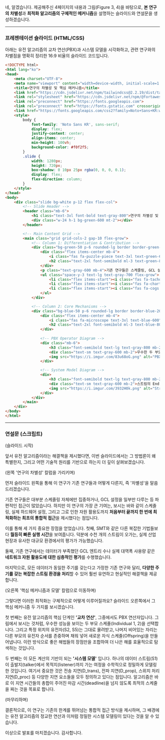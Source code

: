 네, 알겠습니다. 제공해주신 4페이지의 내용과 그림(Figure 3, 4)을 바탕으로, **본 연구의 차별성**과 **최적화 알고리즘의 구체적인 메커니즘**을 설명하는 슬라이드와 연설문을 생성하겠습니다.

---

### 프레젠테이션 슬라이드 (HTML/CSS)

아래는 유전 알고리즘의 교차 연산(PBX)과 시스템 모델을 시각화하고, 관련 연구와의 차별점을 명확히 정리한 16:9 비율의 슬라이드 코드입니다.

```html
<!DOCTYPE html>
<html lang="ko">
<head>
    <meta charset="UTF-8">
    <meta name="viewport" content="width=device-width, initial-scale=1.0">
    <title>연구의 차별성 및 핵심 메커니즘</title>
    <link href="https://cdn.jsdelivr.net/npm/tailwindcss@2.2.19/dist/tailwind.min.css" rel="stylesheet">
    <link rel="stylesheet" href="https://cdn.jsdelivr.net/npm/@fortawesome/fontawesome-free@6.4.0/css/all.min.css">
    <link rel="preconnect" href="https://fonts.googleapis.com">
    <link rel="preconnect" href="https://fonts.gstatic.com" crossorigin>
    <link href="https://fonts.googleapis.com/css2?family=Noto+Sans+KR:wght@300;400;500;700&display=swap" rel="stylesheet">
    <style>
        body {
            font-family: 'Noto Sans KR', sans-serif;
            display: flex;
            justify-content: center;
            align-items: center;
            min-height: 100vh;
            background-color: #f0f2f5;
        }
        .slide {
            width: 1280px;
            height: 720px;
            box-shadow: 0 10px 25px rgba(0, 0, 0, 0.1);
            display: flex;
            flex-direction: column;
        }
    </style>
</head>
<body>
    <div class="slide bg-white p-12 flex flex-col">
        <!-- Slide Header -->
        <header class="mb-6">
            <h1 class="text-3xl font-bold text-gray-800">연구의 차별성 및 핵심 메커니즘</h1>
            <div class="w-24 h-1 bg-green-600 mt-2"></div>
        </header>

        <!-- Main Content Grid -->
        <main class="grid grid-cols-2 gap-10 flex-grow">
            <!-- Column 1: Differentiation & Contribution -->
            <div class="bg-green-50 p-6 rounded-lg border border-green-200 flex flex-col">
                <div class="flex items-center mb-4">
                    <i class="fas fa-puzzle-piece text-3xl text-green-600"></i>
                    <h2 class="text-2xl font-semibold ml-3 text-green-800">연구의 차별성 (Related Work)</h2>
                </div>
                <p class="text-gray-600 mb-4">기존 연구들은 스케줄링, GCL 설정, 자원 활용도 중 일부에만 집중했습니다. 본 연구는 이 세 가지를 모두 고려한 <strong class="text-green-700">최초의 통합적 접근 방식</strong>을 제시합니다.</p>
                <ul class="space-y-3 text-lg text-gray-700 flex-grow">
                    <li class="flex items-start"><i class="fas fa-tachometer-alt text-green-600 mt-1.5 mr-3"></i><div><strong class="font-semibold">성능 우위:</strong> SMT 등 기존 접근법 대비 월등히 빠른 실행 시간으로, 산업 현장에 더 가까운 대규모 시나리오 평가가 가능합니다.</div></li>
                    <li class="flex items-start"><i class="fas fa-chart-bar text-green-600 mt-1.5 mr-3"></i><div><strong class="font-semibold">심층적 평가:</strong> 기존 연구에서 부족했던 GCL 엔트리 수, 대역폭 활용도 등 실제 네트워크 자원 사용량에 대한 포괄적인 평가를 수행합니다.</div></li>
                    <li class="flex items-start"><i class="fas fa-cogs text-green-600 mt-1.5 mr-3"></i><div><strong class="font-semibold">유연성 및 확장성:</strong> 단일 주기만 다루던 기존 연구와 달리, 다양한 주기를 갖는 스트림들을 처리하며, 압축 알고리즘 등 다양한 제어 절차를 제공합니다.</div></li>
                </ul>
            </div>

            <!-- Column 2: Core Mechanisms -->
            <div class="bg-blue-50 p-6 rounded-lg border border-blue-200 flex flex-col">
                <div class="flex items-center mb-4">
                    <i class="fas fa-microscope text-3xl text-blue-600"></i>
                    <h2 class="text-2xl font-semibold ml-3 text-blue-800">핵심 메커니즘과 모델</h2>
                </div>
                
                <!-- PBX Operator Diagram -->
                <div class="mb-6">
                    <h3 class="font-semibold text-lg text-gray-800 mb-2">1. 유전 알고리즘 교차 연산 (PBX Operator - Fig. 3)</h3>
                    <div class="text-sm text-gray-600 mb-2">우수한 두 부모 스케줄의 장점을 조합하여 더 나은 자식 스케줄을 생성합니다.</div>
                    <img src="https://i.imgur.com/83u68oG.png" alt="PBX Operator Diagram" class="w-full rounded-md border">
                </div>

                <!-- System Model Diagram -->
                <div>
                    <h3 class="font-semibold text-lg text-gray-800 mb-2">2. 스트림 지연 요소 모델링 (System Model - Fig. 4)</h3>
                    <div class="text-sm text-gray-600 mb-2">스트림의 End-to-End 지연을 정밀하게 계산하기 위한 수학적 모델입니다.</div>
                    <img src="https://i.imgur.com/3932H0k.png" alt="Stream and Delay Characteristics" class="w-full rounded-md border">
                </div>
            </div>
        </main>
    </div>
</body>
</html>
```

---

### 연설문 (스크립트)

(슬라이드 시작)

앞서 유전 알고리즘이라는 해결책을 제시했다면, 이번 슬라이드에서는 그 방법론이 왜 특별한지, 그리고 어떤 기술적 원리를 기반으로 하는지 더 깊이 살펴보겠습니다.

(왼쪽 '연구의 차별성' 칼럼을 가리키며)

먼저 슬라이드 왼쪽을 통해 이 연구가 기존 연구들과 어떻게 다른지, 즉 '차별성'을 말씀드리겠습니다.

기존 연구들은 대부분 스케줄링 자체에만 집중하거나, GCL 설정을 일부만 다루는 등 파편적인 접근이 많았습니다. 하지만 이 연구의 가장 큰 기여는, 보시는 바와 같이 스케줄링, 실제 하드웨어 설정, 그리고 그로 인한 자원 활용도까지 **처음부터 끝까지 한 번에 최적화하는 최초의 통합적 접근**을 제시했다는 점입니다.

이를 통해 세 가지 중요한 장점을 얻었습니다. 첫째, SMT와 같은 다른 복잡한 기법들보다 **월등히 빠른 실행 시간**을 보여줍니다. 덕분에 수천 개의 스트림이 오가는, 실제 산업 현장과 유사한 대규모 환경에서의 평가가 가능했습니다.

둘째, 기존 연구에서는 데이터가 부족했던 GCL 엔트리 수나 실제 대역폭 사용량 같은 **네트워크 자원 활용도에 대한 심층적인 평가**를 수행했습니다.

마지막으로, 모든 데이터가 동일한 주기를 갖는다고 가정한 기존 연구와 달리, **다양한 주기를 갖는 복잡한 스트림 환경을 처리**할 수 있어 훨씬 유연하고 현실적인 해결책을 제공합니다.

(오른쪽 '핵심 메커니즘과 모델' 칼럼으로 이동하며)

그렇다면 이러한 최적화는 구체적으로 어떻게 이루어질까요? 슬라이드 오른쪽에서 그 핵심 메커니즘 두 가지를 보시겠습니다.

첫 번째는 유전 알고리즘의 핵심 단계인 **'교차 연산'**, 그중에서도 PBX 연산자입니다. 그림에서 보시는 것처럼, 우수한 성능을 보이는 두 부모 스케줄(Individual 1, 2)을 선택합니다. 그리고 특정 위치의 유전자(S2, S5)는 그대로 물려받고, 나머지 비어있는 자리는 다른 부모의 유전자 순서를 존중하며 채워 넣어 새로운 자식 스케줄(Offspring)을 만들어냅니다. 이런 방식으로 좋은 해법들의 장점만을 조합하여 더 나은 해를 효율적으로 탐색하는 것입니다.

두 번째는 이 모든 계산의 기반이 되는 **'시스템 모델'** 입니다. 하나의 데이터 스트림(S1)이 출발지(talker)에서 목적지(listener)까지 가는 여정을 수학적으로 정밀하게 모델링한 것입니다. 여기서 중요한 것은 전송 지연(D_trans), 전파 지연(D_prop), 스위치 처리 지연(D_proc) 등 다양한 지연 요소들을 모두 정의하고 있다는 점입니다. 알고리즘은 바로 이 지연 시간들의 총합이 주어진 마감 시간(deadline)을 넘지 않도록 최적의 스케줄을 짜는 것을 목표로 합니다.

(마무리하며)

결론적으로, 이 연구는 기존의 한계를 뛰어넘는 통합적 접근 방식을 제시하며, 그 배경에는 유전 알고리즘의 정교한 연산과 이처럼 정밀한 시스템 모델링이 있다는 것을 알 수 있습니다.

이상으로 발표를 마치겠습니다. 감사합니다.
